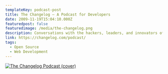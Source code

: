 ```yaml
---
templateKey: podcast-post
title: The Changelog — A Podcast for Developers
date: 2009-11-19T15:04:10.000Z
featuredpost: false
featuredimage: /media/the-changelog.png
description: Conversations with the hackers, leaders, and innovators of the software world
link: https://changelog.com/podcast/
tags:
  - Open Source
  - Web Development
---
```


[![The Changelog Podcast (cover)](/media/the-changelog.png)](https://changelog.com/podcast/ 'Go to The Changelog Podcast website')
